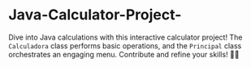# Java-Calculator-Project-
Dive into Java calculations with this interactive calculator project! The `Calculadora` class performs basic operations, and the `Principal` class orchestrates an engaging menu. Contribute and refine your skills! 🧮🚀
